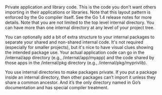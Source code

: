 Private application and library code. This is the code you don't want others importing in their applications or libraries. Note that this layout pattern is enforced by the Go compiler itself. See the Go 1.4 release notes for more details. Note that you are not limited to the top level internal directory. You can have more than one internal directory at any level of your project tree.

You can optionally add a bit of extra structure to your internal packages to separate your shared and non-shared internal code. It's not required (especially for smaller projects), but it's nice to have visual clues showing the intended package use. Your actual application code can go in the /internal/app directory (e.g., /internal/app/myapp) and the code shared by those apps in the /internal/pkg directory (e.g., /internal/pkg/myprivlib).

You use internal directories to make packages private. If you put a package inside an internal directory, then other packages can’t import it unless they share a common ancestor. And it’s the only directory named in Go’s documentation and has special compiler treatment.
